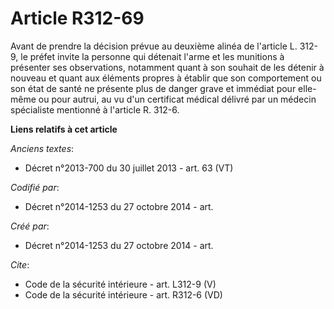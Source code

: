 # Article R312-69

Avant de prendre la décision prévue au deuxième alinéa de l'article L. 312-9, le préfet invite la personne qui détenait
l'arme et les munitions à présenter ses observations, notamment quant à son souhait de les détenir à nouveau et quant aux
éléments propres à établir que son comportement ou son état de santé ne présente plus de danger grave et immédiat pour elle-
même ou pour autrui, au vu d'un certificat médical délivré par un médecin spécialiste mentionné à l'article R. 312-6.

**Liens relatifs à cet article**

_Anciens textes_:

  - Décret n°2013-700 du 30 juillet 2013 - art. 63 (VT)

_Codifié par_:

  - Décret n°2014-1253 du 27 octobre 2014 - art.

_Créé par_:

  - Décret n°2014-1253 du 27 octobre 2014 - art.

_Cite_:

  - Code de la sécurité intérieure - art. L312-9 (V)
  - Code de la sécurité intérieure - art. R312-6 (VD)
